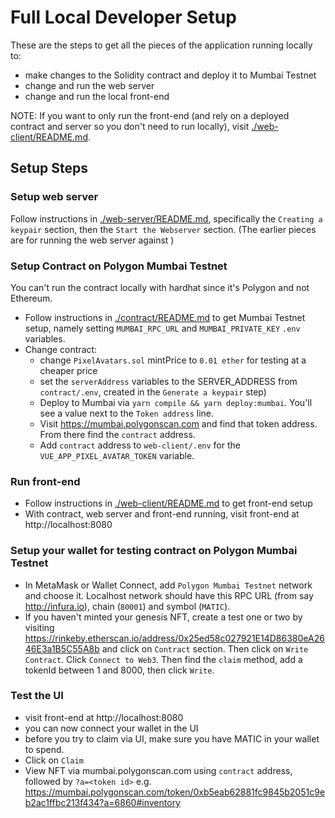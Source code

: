 # Full Local Developer Setup

These are the steps to get all the pieces of the application running locally to:

- make changes to the Solidity contract and deploy it to Mumbai Testnet
- change and run the web server
- change and run the local front-end

NOTE: If you want to only run the front-end (and rely on a deployed contract and server so you don't need to run locally), visit [./web-client/README.md](./web-client/README.md).

## Setup Steps

### Setup web server

Follow instructions in [./web-server/README.md](./web-server/README.md), specifically the `Creating a keypair` section, then the `Start the Webserver` section. (The earlier pieces are for running the web server against )

### Setup Contract on Polygon Mumbai Testnet

You can't run the contract locally with hardhat since it's Polygon and not Ethereum.

- Follow instructions in [./contract/README.md](./contract/README.md) to get Mumbai Testnet setup, namely setting `MUMBAI_RPC_URL` and `MUMBAI_PRIVATE_KEY` `.env` variables.
- Change contract:
  - change `PixelAvatars.sol` mintPrice to `0.01 ether` for testing at a cheaper price
  - set the `serverAddress` variables to the SERVER_ADDRESS from `contract/.env`, created in the `Generate a keypair` step)
  - Deploy to Mumbai via `yarn compile && yarn deploy:mumbai`. You'll see a value next to the `Token address` line.
  - Visit https://mumbai.polygonscan.com and find that token address. From there find the `contract` address.
  - Add `contract` address to `web-client/.env` for the `VUE_APP_PIXEL_AVATAR_TOKEN` variable.

### Run front-end

- Follow instructions in [./web-client/README.md](./web-client/README.md) to get front-end setup
- With contract, web server and front-end running, visit front-end at http://localhost:8080

### Setup your wallet for testing contract on Polygon Mumbai Testnet

- In MetaMask or Wallet Connect, add `Polygon Mumbai Testnet` network and choose it. Localhost network should have this RPC URL (from say http://infura.io), chain (`80001`) and symbol (`MATIC`).
- If you haven't minted your genesis NFT, create a test one or two by visiting https://rinkeby.etherscan.io/address/0x25ed58c027921E14D86380eA2646E3a1B5C55A8b and click on `Contract` section. Then click on `Write Contract`. Click `Connect to Web3`. Then find the `claim` method, add a tokenId between 1 and 8000, then click `Write`.

### Test the UI

- visit front-end at http://localhost:8080
- you can now connect your wallet in the UI
- before you try to claim via UI, make sure you have MATIC in your wallet to spend.
- Click on `Claim`
- View NFT via mumbai.polygonscan.com using `contract` address, followed by `?a=<token id>` e.g. https://mumbai.polygonscan.com/token/0xb5eab62881fc9845b2051c9eb2ac1ffbc213f434?a=6860#inventory

